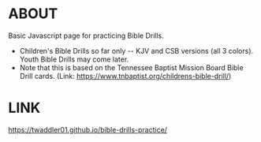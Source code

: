 # ABOUT
Basic Javascript page for practicing Bible Drills.

- Children's Bible Drills so far only -- KJV and CSB versions (all 3 colors). Youth Bible Drills may come later.
- Note that this is based on the Tennessee Baptist Mission Board Bible Drill cards. (Link: https://www.tnbaptist.org/childrens-bible-drill/)

# LINK
https://twaddler01.github.io/bible-drills-practice/
